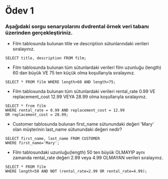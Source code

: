 # Ödev 1 

### Aşağıdaki sorgu senaryolarını dvdrental örnek veri tabanı üzerinden gerçekleştiriniz.


- Film tablosunda bulunan title ve description sütunlarındaki verileri sıralayınız.
```
SELECT title, description FROM film; 
```
- Film tablosunda bulunan tüm sütunlardaki verileri film uzunluğu (length) 60 dan büyük VE 75 ten küçük olma koşullarıyla sıralayınız.
```
SELECT * FROM film WHERE length>60 AND length<75;
```
- Film tablosunda bulunan tüm sütunlardaki verileri rental_rate 0.99 VE replacement_cost 12.99 VEYA 28.99 olma koşullarıyla sıralayınız.
```
SELECT * from film
WHERE rental_rate = 0.99 AND replacement_cost = 12.99 
OR replacement_cost = 28.99; 
```
- Customer tablosunda bulunan first_name sütunundaki değeri 'Mary' olan müşterinin last_name sütunundaki değeri nedir? 
```
SELECT first_name, last_name FROM CUSTOMER
WHERE first_name='Mary';
```
- Film tablosundaki uzunluğu(length) 50 ten büyük OLMAYIP aynı zamanda rental_rate değeri 2.99 veya 4.99 OLMAYAN verileri sıralayınız.
``` 
SELECT * FROM film
WHERE length<50 AND NOT (rental_rate=2.99 OR rental_rate=4.99); 
```
